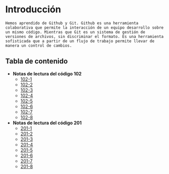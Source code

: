 
# Introducción
```
Hemos aprendido de Github y Git. Github es una herramienta colaborativa que permite la interacción de un equipo desarrollo sobre un mismo código. Mientras que Git es un sistema de gestión de versiones de archivos, sin discriminar el formato. Es una herramienta sofisticada que a partir de un flujo de trabajo permite llevar de manera un control de cambios.
```
## Tabla de contenido
+ **Notas de lectura del código 102**     
     - [102-1](/102/file1.md)  
     - [102-2](/102/file2.md)  
     - [102-3](/102/file3.md)  
     - [102-4](/102/file4.md)  
     - [102-5](/102/file5.md)  
     - [102-6](/102/file6.md)  
     - [102-7](/102/file7.md)  
     - [102-8](/102/read-8-expresiones-operadores.md)  
+ **Notas de lectura del código 201** 
     - [201-1](/201/file01.md)  
     - [201-2](/201/r2-conceptos-basicos-html-css-js.md)  
     - [201-3](/201/r3-listas-control-flujo-box-model.md)  
     - [201-4](/201/file04.md)  
     - [201-5](/201/file05.md)  
     - [201-6](/201/file06.md)  
     - [201-7](/201/file07.md)  
     - [201-8](/201/file08.md)
